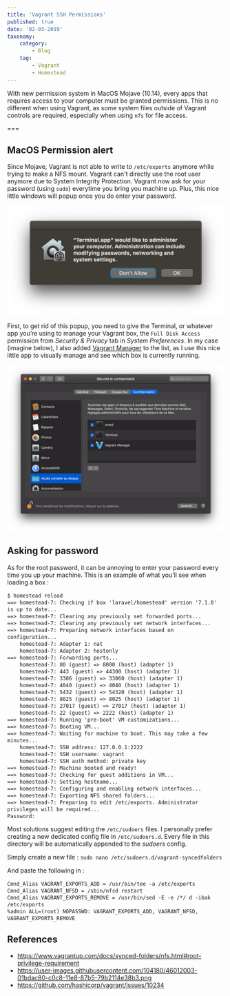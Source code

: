 ```yaml
---
title: 'Vagrant SSH Permissions'
published: true
date: '02-03-2019'
taxonomy:
    category:
        - Blog
    tag:
        - Vagrant
        - Homestead
---
```


With new permission system in MacOS Mojave (10.14), every apps that requires access to your computer must be granted permissions. This is no different when using Vagrant, as some system files outside of Vagrant controls are required, especially when using `nfs` for file access.

===

## MacOS Permission alert

Since Mojave, Vagrant is not able to write to `/etc/exports` anymore while trying to make a NFS mount. Vagrant can't directly use the root user anymore due to System Integrity Protection. Vagrant now ask for your password (using `sudo`) everytime you bring you machine up. Plus, this nice little windows will popup once you do enter your password.

![](alert.png)

First, to get rid of this popup, you need to give the Terminal, or whatever app you’re using to manage your Vagrant box, the `Full Disk Access` permission from _Security & Privacy_ tab in _System Preferences_. In my case (imagine below), I also added [Vagrant Manager](http://vagrantmanager.com) to the list, as I use this nice little app to visually manage and see which box is currently running.

![](PreferenceSystem.png)

## Asking for password

As for the root password, it can be annoying to enter your password every time you up your machine. This is an example of what you’ll see when loading a box :  

```
$ homestead reload
==> homestead-7: Checking if box 'laravel/homestead' version '7.1.0' is up to date...
==> homestead-7: Clearing any previously set forwarded ports...
==> homestead-7: Clearing any previously set network interfaces...
==> homestead-7: Preparing network interfaces based on configuration...
    homestead-7: Adapter 1: nat
    homestead-7: Adapter 2: hostonly
==> homestead-7: Forwarding ports...
    homestead-7: 80 (guest) => 8000 (host) (adapter 1)
    homestead-7: 443 (guest) => 44300 (host) (adapter 1)
    homestead-7: 3306 (guest) => 33060 (host) (adapter 1)
    homestead-7: 4040 (guest) => 4040 (host) (adapter 1)
    homestead-7: 5432 (guest) => 54320 (host) (adapter 1)
    homestead-7: 8025 (guest) => 8025 (host) (adapter 1)
    homestead-7: 27017 (guest) => 27017 (host) (adapter 1)
    homestead-7: 22 (guest) => 2222 (host) (adapter 1)
==> homestead-7: Running 'pre-boot' VM customizations...
==> homestead-7: Booting VM...
==> homestead-7: Waiting for machine to boot. This may take a few minutes...
    homestead-7: SSH address: 127.0.0.1:2222
    homestead-7: SSH username: vagrant
    homestead-7: SSH auth method: private key
==> homestead-7: Machine booted and ready!
==> homestead-7: Checking for guest additions in VM...
==> homestead-7: Setting hostname...
==> homestead-7: Configuring and enabling network interfaces...
==> homestead-7: Exporting NFS shared folders...
==> homestead-7: Preparing to edit /etc/exports. Administrator privileges will be required...
Password:
```

Most solutions suggest editing the `/etc/sudoers` files. I personally prefer creating a new dedicated config file in `/etc/sudoers.d`. Every file in this directory will be automatically appended to the _sudoers_ config.

Simply create a new file :
`sudo nano /etc/sudoers.d/vagrant-syncedfolders`

And paste the following in :
```
Cmnd_Alias VAGRANT_EXPORTS_ADD = /usr/bin/tee -a /etc/exports
Cmnd_Alias VAGRANT_NFSD = /sbin/nfsd restart
Cmnd_Alias VAGRANT_EXPORTS_REMOVE = /usr/bin/sed -E -e /*/ d -ibak /etc/exports
%admin ALL=(root) NOPASSWD: VAGRANT_EXPORTS_ADD, VAGRANT_NFSD, VAGRANT_EXPORTS_REMOVE
```


## References
- <https://www.vagrantup.com/docs/synced-folders/nfs.html#root-privilege-requirement>
- <https://user-images.githubusercontent.com/104180/46012003-01bdac80-c0c8-11e8-87b5-79b2114e38b3.png>
- <https://github.com/hashicorp/vagrant/issues/10234>
